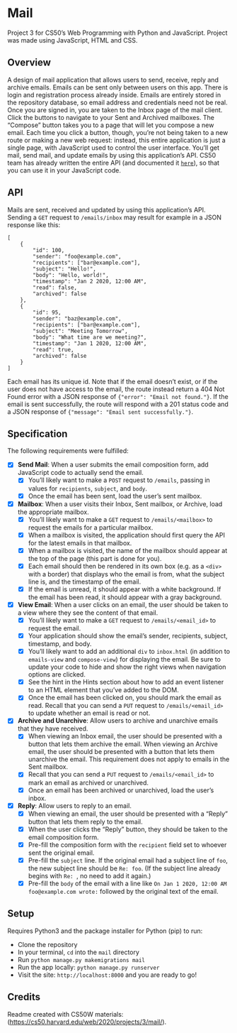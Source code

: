 # Mail
Project 3 for CS50’s Web Programming with Python and JavaScript. Project was made using JavaScript, HTML and CSS.

## Overview
A design of mail application that allows users to send, receive, reply and archive emails. Emails can be sent only between
users on this app. There is login and registration process already inside. Emails are entirely stored in the repository 
database, so email address and credentials need not be real. Once you are signed in, you are taken to the Inbox page of 
the mail client. Click the buttons to navigate to your Sent and Archived mailboxes. The “Compose” button takes you to a 
page that will let you compose a new email. Each time you click a button, though, you’re not being taken to a new route 
or making a new web request: instead, this entire application is just a single page, with JavaScript used to control the 
user interface. You’ll get mail, send mail, and update emails by using this application’s API. CS50 team has already 
written the entire API (and documented it [`here`](https://cs50.harvard.edu/web/2020/projects/3/mail/#api)), so that 
you can use it in your JavaScript code.

## API
Mails are sent, received and updated by using this application’s API. Sending a `GET` request to `/emails/inbox` may
result for example in a JSON response like this:
```
[
    {
        "id": 100,
        "sender": "foo@example.com",
        "recipients": ["bar@example.com"],
        "subject": "Hello!",
        "body": "Hello, world!",
        "timestamp": "Jan 2 2020, 12:00 AM",
        "read": false,
        "archived": false
    },
    {
        "id": 95,
        "sender": "baz@example.com",
        "recipients": ["bar@example.com"],
        "subject": "Meeting Tomorrow",
        "body": "What time are we meeting?",
        "timestamp": "Jan 1 2020, 12:00 AM",
        "read": true,
        "archived": false
    }
]
```
Each email has its unique id. Note that if the email doesn’t exist, or if the user does not have access to the email, 
the route instead return a 404 Not Found error with a JSON response of `{"error": "Email not found."}`. If the email is 
sent successfully, the route will respond with a 201 status code and a JSON response of 
`{"message": "Email sent successfully."}`.

## Specification
The following requirements were fulfilled:

- [x] **Send Mail**: When a user submits the email composition form, add JavaScript code to actually send the email.
    - [x] You’ll likely want to make a `POST` request to `/emails`, passing in values for `recipients`, `subject`, and `body`.
    - [x] Once the email has been sent, load the user’s sent mailbox.
- [x] **Mailbox**: When a user visits their Inbox, Sent mailbox, or Archive, load the appropriate mailbox.
  - [x] You’ll likely want to make a `GET` request to `/emails/<mailbox>` to request the emails for a particular mailbox.
  - [x] When a mailbox is visited, the application should first query the API for the latest emails in that mailbox.
  - [x] When a mailbox is visited, the name of the mailbox should appear at the top of the page (this part is done for you).
  - [x] Each email should then be rendered in its own box (e.g. as a `<div>` with a border) that displays who the email is from,
what the subject line is, and the timestamp of the email.
  - [x] If the email is unread, it should appear with a white background. If the email has been read, it should appear with
a gray background.
- [x] **View Email**: When a user clicks on an email, the user should be taken to a view where they see the content of that email.
  - [x] You’ll likely want to make a `GET` request to `/emails/<email_id>` to request the email.
  - [x] Your application should show the email’s sender, recipients, subject, timestamp, and body.
  - [x] You’ll likely want to add an additional `div` to `inbox.html` (in addition to `emails-view` and `compose-view`) for 
displaying the email. Be sure to update your code to hide and show the right views when navigation options are clicked.
  - [x] See the hint in the Hints section about how to add an event listener to an HTML element that you’ve added to the DOM.
  - [x] Once the email has been clicked on, you should mark the email as read. Recall that you can send a `PUT` request to
`/emails/<email_id>` to update whether an email is read or not.
- [x] **Archive and Unarchive**: Allow users to archive and unarchive emails that they have received.
  - [x] When viewing an Inbox email, the user should be presented with a button that lets them archive the email. When 
viewing an Archive email, the user should be presented with a button that lets them unarchive the email. 
This requirement does not apply to emails in the Sent mailbox.
  - [x] Recall that you can send a `PUT` request to `/emails/<email_id>` to mark an email as archived or unarchived.
  - [x] Once an email has been archived or unarchived, load the user’s inbox.
- [x] **Reply**: Allow users to reply to an email.
  - [x] When viewing an email, the user should be presented with a “Reply” button that lets them reply to the email.
  - [x] When the user clicks the “Reply” button, they should be taken to the email composition form.
  - [x] Pre-fill the composition form with the `recipient` field set to whoever sent the original email.
  - [x] Pre-fill the `subject` line. If the original email had a subject line of `foo`, the new subject line should be 
`Re: foo`. (If the subject line already begins with `Re: `, no need to add it again.)
  - [x] Pre-fill the `body` of the email with a line like `On Jan 1 2020, 12:00 AM foo@example.com wrote:` 
followed by the original text of the email.

## Setup
Requires Python3 and the package installer for Python (pip) to run:

* Clone the repository
* In your terminal, `cd` into the `mail` directory
* Run `python manage.py makemigrations mail`
* Run the app locally: `python manage.py runserver`
* Visit the site: `http://localhost:8000` and you are ready to go!

## Credits
Readme created with CS50W materials: (https://cs50.harvard.edu/web/2020/projects/3/mail/).
